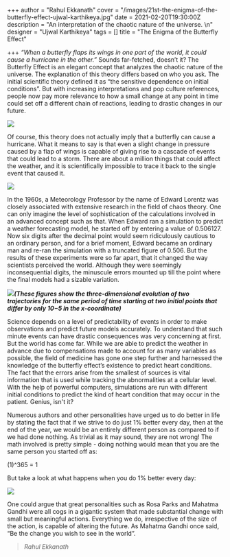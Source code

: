 +++
author = "Rahul Ekkanath"
cover = "/images/21st-the-enigma-of-the-butterfly-effect-ujwal-karthikeya.jpg"
date = 2021-02-20T19:30:00Z
description = "An interpretation of the chaotic nature of the universe. \n"
designer = "Ujwal Karthikeya"
tags = []
title = "The Enigma of the Butterfly Effect"

+++
_“When a butterfly flaps its wings in one part of the world, it could cause a hurricane in the other.”_ Sounds far-fetched, doesn’t it? The Butterfly Effect is an elegant concept that analyzes the chaotic nature of the universe. The explanation of this theory differs based on who you ask. The initial scientific theory defined it as “the sensitive dependence on initial conditions”. But with increasing interpretations and pop culture references, people now pay more relevance to how a small change at any point in time could set off a different chain of reactions, leading to drastic changes in our future.

![](/images/21-1.png)

Of course, this theory does not actually imply that a butterfly can cause a hurricane. What it means to say is that even a slight change in pressure caused by a flap of wings is capable of giving rise to a cascade of events that could lead to a storm. There are about a million things that could affect the weather, and it is scientifically impossible to trace it back to the single event that caused it.

![](/images/21-2.png)

In the 1960s, a Meteorology Professor by the name of Edward Lorentz was closely associated with extensive research in the field of chaos theory. One can only imagine the level of sophistication of the calculations involved in an advanced concept such as that. When Edward ran a simulation to predict a weather forecasting model, he started off by entering a value of 0.506127. Now six digits after the decimal point would seem ridiculously cautious to an ordinary person, and for a brief moment, Edward became an ordinary man and re-ran the simulation with a truncated figure of 0.506. But the results of these experiments were so far apart, that it changed the way scientists perceived the world. Although they were seemingly inconsequential digits, the minuscule errors mounted up till the point where the final models had a sizable variation.

**_![](/images/21-3.png)(These figures show the three-dimensional evolution of two trajectories for the same period of time starting at two initial points that differ by only 10−5 in the x-coordinate)_**

Science depends on a level of predictability of events in order to make observations and predict future models accurately. To understand that such minute events can have drastic consequences was very concerning at first. But the world has come far. While we are able to predict the weather in advance due to compensations made to account for as many variables as possible, the field of medicine has gone one step further and harnessed the knowledge of the butterfly effect’s existence to predict heart conditions. The fact that the errors arise from the smallest of sources is vital information that is used while tracking the abnormalities at a cellular level. With the help of powerful computers, simulations are run with different initial conditions to predict the kind of heart condition that may occur in the patient. Genius, isn't it?

Numerous authors and other personalities have urged us to do better in life by stating the fact that if we strive to do just 1% better every day, then at the end of the year, we would be an entirely different person as compared to if we had done nothing. As trivial as it may sound, they are not wrong! The math involved is pretty simple - doing nothing would mean that you are the same person you started off as:

(1)^365 = 1

But take a look at what happens when you do 1% better every day:

![](/images/21-4.jpeg)

One could argue that great personalities such as Rosa Parks and Mahatma Gandhi were all cogs in a gigantic system that made substantial change with small but meaningful actions. Everything we do, irrespective of the size of the action, is capable of altering the future. As Mahatma Gandhi once said, “Be the change you wish to see in the world”.

> _Rahul Ekkanath_